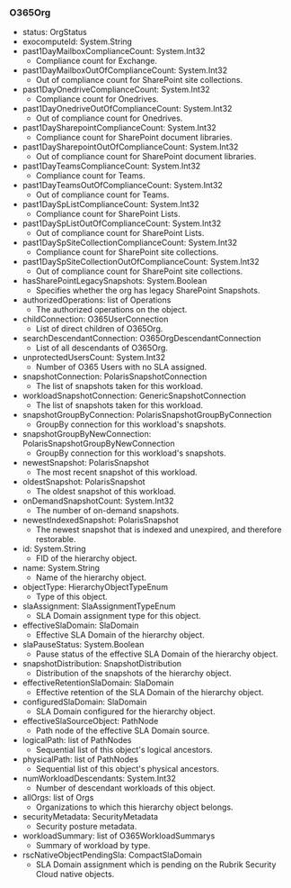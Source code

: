 ### O365Org
- status: OrgStatus
- exocomputeId: System.String
- past1DayMailboxComplianceCount: System.Int32
  - Compliance count for Exchange.
- past1DayMailboxOutOfComplianceCount: System.Int32
  - Out of compliance count for SharePoint site collections.
- past1DayOnedriveComplianceCount: System.Int32
  - Compliance count for Onedrives.
- past1DayOnedriveOutOfComplianceCount: System.Int32
  - Out of compliance count for Onedrives.
- past1DaySharepointComplianceCount: System.Int32
  - Compliance count for SharePoint document libraries.
- past1DaySharepointOutOfComplianceCount: System.Int32
  - Out of compliance count for SharePoint document libraries.
- past1DayTeamsComplianceCount: System.Int32
  - Compliance count for Teams.
- past1DayTeamsOutOfComplianceCount: System.Int32
  - Out of compliance count for Teams.
- past1DaySpListComplianceCount: System.Int32
  - Compliance count for SharePoint Lists.
- past1DaySpListOutOfComplianceCount: System.Int32
  - Out of compliance count for SharePoint Lists.
- past1DaySpSiteCollectionComplianceCount: System.Int32
  - Compliance count for SharePoint site collections.
- past1DaySpSiteCollectionOutOfComplianceCount: System.Int32
  - Out of compliance count for SharePoint site collections.
- hasSharePointLegacySnapshots: System.Boolean
  - Specifies whether the org has legacy SharePoint Snapshots.
- authorizedOperations: list of Operations
  - The authorized operations on the object.
- childConnection: O365UserConnection
  - List of direct children of O365Org.
- searchDescendantConnection: O365OrgDescendantConnection
  - List of all descendants of O365Org.
- unprotectedUsersCount: System.Int32
  - Number of O365 Users with no SLA assigned.
- snapshotConnection: PolarisSnapshotConnection
  - The list of snapshots taken for this workload.
- workloadSnapshotConnection: GenericSnapshotConnection
  - The list of snapshots taken for this workload.
- snapshotGroupByConnection: PolarisSnapshotGroupByConnection
  - GroupBy connection for this workload's snapshots.
- snapshotGroupByNewConnection: PolarisSnapshotGroupByNewConnection
  - GroupBy connection for this workload's snapshots.
- newestSnapshot: PolarisSnapshot
  - The most recent snapshot of this workload.
- oldestSnapshot: PolarisSnapshot
  - The oldest snapshot of this workload.
- onDemandSnapshotCount: System.Int32
  - The number of on-demand snapshots.
- newestIndexedSnapshot: PolarisSnapshot
  - The newest snapshot that is indexed and unexpired, and therefore restorable.
- id: System.String
  - FID of the hierarchy object.
- name: System.String
  - Name of the hierarchy object.
- objectType: HierarchyObjectTypeEnum
  - Type of this object.
- slaAssignment: SlaAssignmentTypeEnum
  - SLA Domain assignment type for this object.
- effectiveSlaDomain: SlaDomain
  - Effective SLA Domain of the hierarchy object.
- slaPauseStatus: System.Boolean
  - Pause status of the effective SLA Domain of the hierarchy object.
- snapshotDistribution: SnapshotDistribution
  - Distribution of the snapshots of the hierarchy object.
- effectiveRetentionSlaDomain: SlaDomain
  - Effective retention of the SLA Domain of the hierarchy object.
- configuredSlaDomain: SlaDomain
  - SLA Domain configured for the hierarchy object.
- effectiveSlaSourceObject: PathNode
  - Path node of the effective SLA Domain source.
- logicalPath: list of PathNodes
  - Sequential list of this object's logical ancestors.
- physicalPath: list of PathNodes
  - Sequential list of this object's physical ancestors.
- numWorkloadDescendants: System.Int32
  - Number of descendant workloads of this object.
- allOrgs: list of Orgs
  - Organizations to which this hierarchy object belongs.
- securityMetadata: SecurityMetadata
  - Security posture metadata.
- workloadSummary: list of O365WorkloadSummarys
  - Summary of workload by type.
- rscNativeObjectPendingSla: CompactSlaDomain
  - SLA Domain assignment which is pending on the Rubrik Security Cloud native objects.
